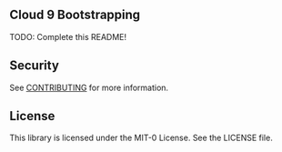 ## Cloud 9 Bootstrapping 

TODO: Complete this README!

## Security

See [CONTRIBUTING](CONTRIBUTING.md#security-issue-notifications) for more information.

## License

This library is licensed under the MIT-0 License. See the LICENSE file.